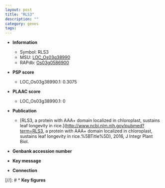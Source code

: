 ```yaml
---
layout: post
title: "RLS3"
description: ""
category: genes
tags: 
---
```


* **Information**  
    + Symbol: RLS3  
    + MSU: [LOC_Os03g38990](http://rice.plantbiology.msu.edu/cgi-bin/ORF_infopage.cgi?orf=LOC_Os03g38990)  
    + RAPdb: [Os03g0586900](http://rapdb.dna.affrc.go.jp/viewer/gbrowse_details/irgsp1?name=Os03g0586900)  

* **PSP score**  
    + LOC_Os03g38990.1: 0.3075 

* **PLAAC score**  
    + LOC_Os03g38990.1: 0 

* **Publication**  
    + [RLS3, a protein with AAA+ domain localized in chloroplast, sustains leaf longevity in rice.](http://www.ncbi.nlm.nih.gov/pubmed?term=RLS3, a protein with AAA+ domain localized in chloroplast, sustains leaf longevity in rice.%5BTitle%5D), 2016, J Integr Plant Biol.

* **Genbank accession number**  

* **Key message**  

* **Connection**  

[//]: # * **Key figures**  


